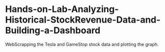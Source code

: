 # Hands-on-Lab-Analyzing-Historical-StockRevenue-Data-and-Building-a-Dashboard
WebScrapping the Tesla and GameStop stock data and plotting the graph.
